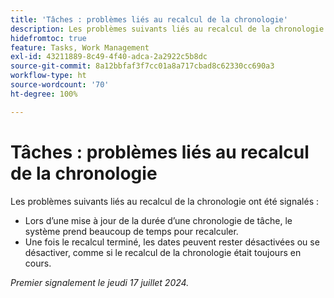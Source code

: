 ```yaml
---
title: 'Tâches : problèmes liés au recalcul de la chronologie'
description: Les problèmes suivants liés au recalcul de la chronologie ont été signalés.
hidefromtoc: true
feature: Tasks, Work Management
exl-id: 43211889-8c49-4f40-adca-2a2922c5b8dc
source-git-commit: 8a12bbfaf3f7cc01a8a717cbad8c62330cc690a3
workflow-type: ht
source-wordcount: '70'
ht-degree: 100%

---
```


# Tâches : problèmes liés au recalcul de la chronologie

<!--
>[!NOTE]
>
>This article was fixed on October 10, 2024.
-->

Les problèmes suivants liés au recalcul de la chronologie ont été signalés :

* Lors d’une mise à jour de la durée d’une chronologie de tâche, le système prend beaucoup de temps pour recalculer.
* Une fois le recalcul terminé, les dates peuvent rester désactivées ou se désactiver, comme si le recalcul de la chronologie était toujours en cours.

_Premier signalement le jeudi 17 juillet 2024._
